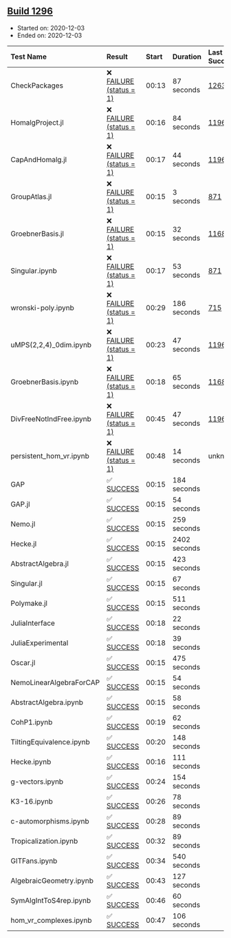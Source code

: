 ## [Build 1296](https://oscarci.mathematik.uni-kl.de/job/oscar-stable/1296/)

* Started on: 2020-12-03
* Ended on: 2020-12-03

| Test Name    | Result | Start | Duration | Last Success | First Failure |
|:-------------|:-------|:------|:---------|:-------------|:--------------|
| CheckPackages | ❌ [FAILURE (status = 1)](https://oscarci.mathematik.uni-kl.de/job/oscar-stable/1296/artifact/logs/build-1296/CheckPackages.log) | 00:13 | 87 seconds | [1263](https://oscarci.mathematik.uni-kl.de/job/oscar-stable/1263/) | [1264](https://oscarci.mathematik.uni-kl.de/job/oscar-stable/1264/) |
| HomalgProject.jl | ❌ [FAILURE (status = 1)](https://oscarci.mathematik.uni-kl.de/job/oscar-stable/1296/artifact/logs/build-1296/HomalgProject.jl.log) | 00:16 | 84 seconds | [1196](https://oscarci.mathematik.uni-kl.de/job/oscar-stable/1196/) | [1197](https://oscarci.mathematik.uni-kl.de/job/oscar-stable/1197/) |
| CapAndHomalg.jl | ❌ [FAILURE (status = 1)](https://oscarci.mathematik.uni-kl.de/job/oscar-stable/1296/artifact/logs/build-1296/CapAndHomalg.jl.log) | 00:17 | 44 seconds | [1196](https://oscarci.mathematik.uni-kl.de/job/oscar-stable/1196/) | [1197](https://oscarci.mathematik.uni-kl.de/job/oscar-stable/1197/) |
| GroupAtlas.jl | ❌ [FAILURE (status = 1)](https://oscarci.mathematik.uni-kl.de/job/oscar-stable/1296/artifact/logs/build-1296/GroupAtlas.jl.log) | 00:15 | 3 seconds | [871](https://oscarci.mathematik.uni-kl.de/job/oscar-stable/871/) | [872](https://oscarci.mathematik.uni-kl.de/job/oscar-stable/872/) |
| GroebnerBasis.jl | ❌ [FAILURE (status = 1)](https://oscarci.mathematik.uni-kl.de/job/oscar-stable/1296/artifact/logs/build-1296/GroebnerBasis.jl.log) | 00:15 | 32 seconds | [1168](https://oscarci.mathematik.uni-kl.de/job/oscar-stable/1168/) | [1169](https://oscarci.mathematik.uni-kl.de/job/oscar-stable/1169/) |
| Singular.ipynb | ❌ [FAILURE (status = 1)](https://oscarci.mathematik.uni-kl.de/job/oscar-stable/1296/artifact/logs/build-1296/Singular.ipynb.log) | 00:17 | 53 seconds | [871](https://oscarci.mathematik.uni-kl.de/job/oscar-stable/871/) | [872](https://oscarci.mathematik.uni-kl.de/job/oscar-stable/872/) |
| wronski-poly.ipynb | ❌ [FAILURE (status = 1)](https://oscarci.mathematik.uni-kl.de/job/oscar-stable/1296/artifact/logs/build-1296/wronski-poly.ipynb.log) | 00:29 | 186 seconds | [715](https://oscarci.mathematik.uni-kl.de/job/oscar-stable/715/) | [716](https://oscarci.mathematik.uni-kl.de/job/oscar-stable/716/) |
| uMPS(2,2,4)_0dim.ipynb | ❌ [FAILURE (status = 1)](https://oscarci.mathematik.uni-kl.de/job/oscar-stable/1296/artifact/logs/build-1296/uMPS-2-2-4-_0dim.ipynb.log) | 00:23 | 47 seconds | [1196](https://oscarci.mathematik.uni-kl.de/job/oscar-stable/1196/) | [1197](https://oscarci.mathematik.uni-kl.de/job/oscar-stable/1197/) |
| GroebnerBasis.ipynb | ❌ [FAILURE (status = 1)](https://oscarci.mathematik.uni-kl.de/job/oscar-stable/1296/artifact/logs/build-1296/GroebnerBasis.ipynb.log) | 00:18 | 65 seconds | [1168](https://oscarci.mathematik.uni-kl.de/job/oscar-stable/1168/) | [1169](https://oscarci.mathematik.uni-kl.de/job/oscar-stable/1169/) |
| DivFreeNotIndFree.ipynb | ❌ [FAILURE (status = 1)](https://oscarci.mathematik.uni-kl.de/job/oscar-stable/1296/artifact/logs/build-1296/DivFreeNotIndFree.ipynb.log) | 00:45 | 47 seconds | [1196](https://oscarci.mathematik.uni-kl.de/job/oscar-stable/1196/) | [1197](https://oscarci.mathematik.uni-kl.de/job/oscar-stable/1197/) |
| persistent_hom_vr.ipynb | ❌ [FAILURE (status = 1)](https://oscarci.mathematik.uni-kl.de/job/oscar-stable/1296/artifact/logs/build-1296/persistent_hom_vr.ipynb.log) | 00:48 | 14 seconds | unknown | unknown |
| GAP | ✅ [SUCCESS](https://oscarci.mathematik.uni-kl.de/job/oscar-stable/1296/artifact/logs/build-1296/GAP.log) | 00:15 | 184 seconds |  |  |
| GAP.jl | ✅ [SUCCESS](https://oscarci.mathematik.uni-kl.de/job/oscar-stable/1296/artifact/logs/build-1296/GAP.jl.log) | 00:15 | 54 seconds |  |  |
| Nemo.jl | ✅ [SUCCESS](https://oscarci.mathematik.uni-kl.de/job/oscar-stable/1296/artifact/logs/build-1296/Nemo.jl.log) | 00:15 | 259 seconds |  |  |
| Hecke.jl | ✅ [SUCCESS](https://oscarci.mathematik.uni-kl.de/job/oscar-stable/1296/artifact/logs/build-1296/Hecke.jl.log) | 00:15 | 2402 seconds |  |  |
| AbstractAlgebra.jl | ✅ [SUCCESS](https://oscarci.mathematik.uni-kl.de/job/oscar-stable/1296/artifact/logs/build-1296/AbstractAlgebra.jl.log) | 00:15 | 423 seconds |  |  |
| Singular.jl | ✅ [SUCCESS](https://oscarci.mathematik.uni-kl.de/job/oscar-stable/1296/artifact/logs/build-1296/Singular.jl.log) | 00:15 | 67 seconds |  |  |
| Polymake.jl | ✅ [SUCCESS](https://oscarci.mathematik.uni-kl.de/job/oscar-stable/1296/artifact/logs/build-1296/Polymake.jl.log) | 00:15 | 511 seconds |  |  |
| JuliaInterface | ✅ [SUCCESS](https://oscarci.mathematik.uni-kl.de/job/oscar-stable/1296/artifact/logs/build-1296/JuliaInterface.log) | 00:18 | 22 seconds |  |  |
| JuliaExperimental | ✅ [SUCCESS](https://oscarci.mathematik.uni-kl.de/job/oscar-stable/1296/artifact/logs/build-1296/JuliaExperimental.log) | 00:18 | 39 seconds |  |  |
| Oscar.jl | ✅ [SUCCESS](https://oscarci.mathematik.uni-kl.de/job/oscar-stable/1296/artifact/logs/build-1296/Oscar.jl.log) | 00:15 | 475 seconds |  |  |
| NemoLinearAlgebraForCAP | ✅ [SUCCESS](https://oscarci.mathematik.uni-kl.de/job/oscar-stable/1296/artifact/logs/build-1296/NemoLinearAlgebraForCAP.log) | 00:15 | 54 seconds |  |  |
| AbstractAlgebra.ipynb | ✅ [SUCCESS](https://oscarci.mathematik.uni-kl.de/job/oscar-stable/1296/artifact/logs/build-1296/AbstractAlgebra.ipynb.log) | 00:15 | 58 seconds |  |  |
| CohP1.ipynb | ✅ [SUCCESS](https://oscarci.mathematik.uni-kl.de/job/oscar-stable/1296/artifact/logs/build-1296/CohP1.ipynb.log) | 00:19 | 62 seconds |  |  |
| TiltingEquivalence.ipynb | ✅ [SUCCESS](https://oscarci.mathematik.uni-kl.de/job/oscar-stable/1296/artifact/logs/build-1296/TiltingEquivalence.ipynb.log) | 00:20 | 148 seconds |  |  |
| Hecke.ipynb | ✅ [SUCCESS](https://oscarci.mathematik.uni-kl.de/job/oscar-stable/1296/artifact/logs/build-1296/Hecke.ipynb.log) | 00:16 | 111 seconds |  |  |
| g-vectors.ipynb | ✅ [SUCCESS](https://oscarci.mathematik.uni-kl.de/job/oscar-stable/1296/artifact/logs/build-1296/g-vectors.ipynb.log) | 00:24 | 154 seconds |  |  |
| K3-16.ipynb | ✅ [SUCCESS](https://oscarci.mathematik.uni-kl.de/job/oscar-stable/1296/artifact/logs/build-1296/K3-16.ipynb.log) | 00:26 | 78 seconds |  |  |
| c-automorphisms.ipynb | ✅ [SUCCESS](https://oscarci.mathematik.uni-kl.de/job/oscar-stable/1296/artifact/logs/build-1296/c-automorphisms.ipynb.log) | 00:28 | 89 seconds |  |  |
| Tropicalization.ipynb | ✅ [SUCCESS](https://oscarci.mathematik.uni-kl.de/job/oscar-stable/1296/artifact/logs/build-1296/Tropicalization.ipynb.log) | 00:32 | 89 seconds |  |  |
| GITFans.ipynb | ✅ [SUCCESS](https://oscarci.mathematik.uni-kl.de/job/oscar-stable/1296/artifact/logs/build-1296/GITFans.ipynb.log) | 00:34 | 540 seconds |  |  |
| AlgebraicGeometry.ipynb | ✅ [SUCCESS](https://oscarci.mathematik.uni-kl.de/job/oscar-stable/1296/artifact/logs/build-1296/AlgebraicGeometry.ipynb.log) | 00:43 | 127 seconds |  |  |
| SymAlgIntToS4rep.ipynb | ✅ [SUCCESS](https://oscarci.mathematik.uni-kl.de/job/oscar-stable/1296/artifact/logs/build-1296/SymAlgIntToS4rep.ipynb.log) | 00:46 | 60 seconds |  |  |
| hom_vr_complexes.ipynb | ✅ [SUCCESS](https://oscarci.mathematik.uni-kl.de/job/oscar-stable/1296/artifact/logs/build-1296/hom_vr_complexes.ipynb.log) | 00:47 | 106 seconds |  |  |
